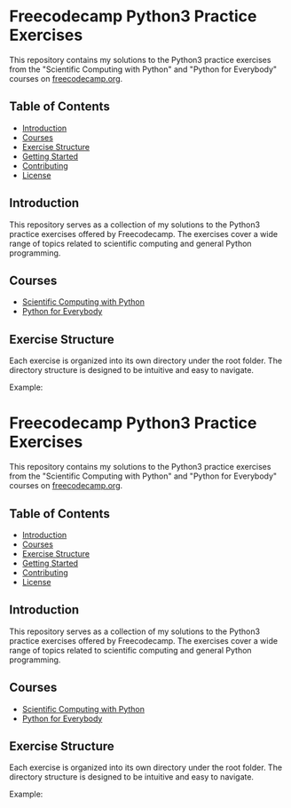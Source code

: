 # Freecodecamp Python3 Practice Exercises

This repository contains my solutions to the Python3 practice exercises from the "Scientific Computing with Python" and "Python for Everybody" courses on [freecodecamp.org](https://www.freecodecamp.org/).

## Table of Contents

- [Introduction](#introduction)
- [Courses](#courses)
- [Exercise Structure](#exercise-structure)
- [Getting Started](#getting-started)
- [Contributing](#contributing)
- [License](#license)

## Introduction

This repository serves as a collection of my solutions to the Python3 practice exercises offered by Freecodecamp. The exercises cover a wide range of topics related to scientific computing and general Python programming.

## Courses

- [Scientific Computing with Python](https://www.freecodecamp.org/learn/scientific-computing-with-python/)
- [Python for Everybody](https://www.freecodecamp.org/learn/scientific-computing-with-python/)

## Exercise Structure

Each exercise is organized into its own directory under the root folder. The directory structure is designed to be intuitive and easy to navigate.

Example:

# Freecodecamp Python3 Practice Exercises

This repository contains my solutions to the Python3 practice exercises from the "Scientific Computing with Python" and "Python for Everybody" courses on [freecodecamp.org](https://www.freecodecamp.org/).

## Table of Contents

- [Introduction](#introduction)
- [Courses](#courses)
- [Exercise Structure](#exercise-structure)
- [Getting Started](#getting-started)
- [Contributing](#contributing)
- [License](#license)

## Introduction

This repository serves as a collection of my solutions to the Python3 practice exercises offered by Freecodecamp. The exercises cover a wide range of topics related to scientific computing and general Python programming.

## Courses

- [Scientific Computing with Python](https://www.freecodecamp.org/learn/scientific-computing-with-python/)
- [Python for Everybody](https://www.freecodecamp.org/learn/scientific-computing-with-python/)

## Exercise Structure

Each exercise is organized into its own directory under the root folder. The directory structure is designed to be intuitive and easy to navigate.

Example:


